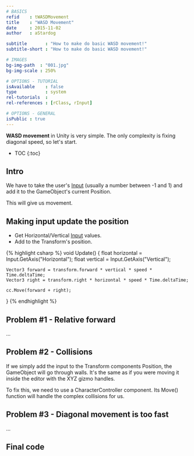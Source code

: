 ```yaml
---
# BASICS
refid    : tWASDMovement
title    : "WASD Movement"
date     : 2015-11-02
author   : aStardog

subtitle       : "How to make do basic WASD movement!"
subtitle-short : "How to make do basic WASD movement!"

# IMAGES
bg-img-path  : "001.jpg"
bg-img-scale : 250%

# OPTIONS - TUTORIAL
isAvailable    : false
type           : system
rel-tutorials  : 
rel-references : [rClass, rInput]

# OPTIONS - GENERAL
isPublic : true
---
```

**WASD movement** in Unity is very simple. The only complexity is fixing diagonal speed, so let's start.

* TOC
{:toc}

## Intro

We have to take the user's <a href="{{ site.url }}{{ site.url-references-unity }}input">Input</a> (usually a number between -1 and 1) and add it to the GameObject's current Position.

This will give us movement.

## Making input update the position

* Get Horizontal/Vertical <a href="{{ site.url }}{{ site.url-references-unity }}input">Input</a> values.
* Add to the Transform's position.

{% highlight csharp %}
void Update()
{
	float horizontal = Input.GetAxis("Horizontal");
	float vertical = Input.GetAxis("Vertical");

	Vector3 forward = transform.forward * vertical * speed * Time.deltaTime;
	Vector3 right = transform.right * horizontal * speed * Time.deltaTime;

	cc.Move(forward + right);
}
{% endhighlight %}

## Problem #1 - Relative forward

...

## Problem #2 - Collisions

If we simply add the input to the Transform components Position, the GameObject will go through walls. It's the same as if you were moving it inside the editor with the XYZ gizmo handles.

To fix this, we need to use a CharacterController component. Its Move() function will handle the complex collisions for us.

## Problem #3 - Diagonal movement is too fast

...

## Final code

<script src="https://gist.github.com/st4rdog/4ed0cb0bca5785f9e15d.js"></script>